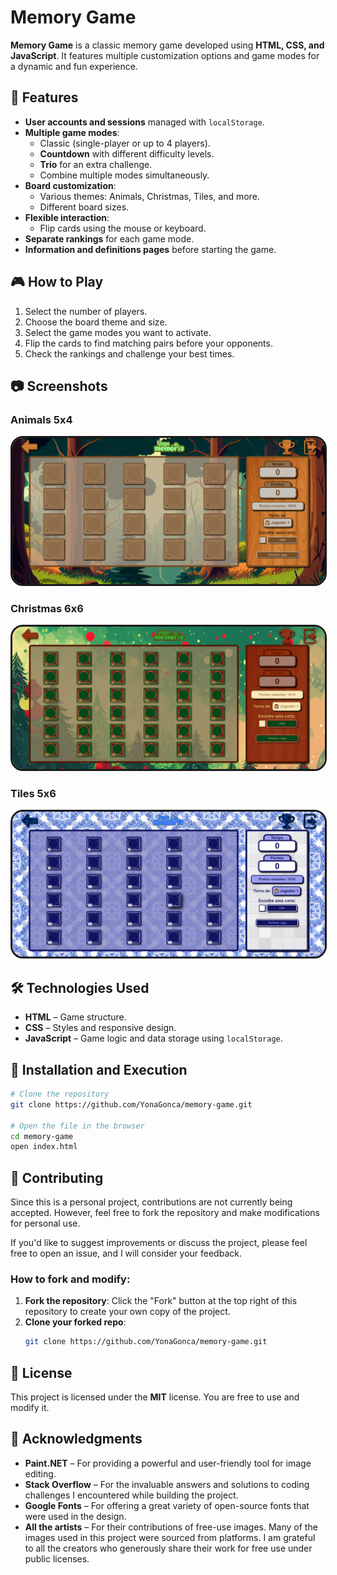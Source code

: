 # Memory Game

**Memory Game** is a classic memory game developed using **HTML, CSS, and JavaScript**. It features multiple customization options and game modes for a dynamic and fun experience.

## 🚀 Features

- **User accounts and sessions** managed with `localStorage`.
- **Multiple game modes**:
  - Classic (single-player or up to 4 players).
  - **Countdown** with different difficulty levels.
  - **Trio** for an extra challenge.
  - Combine multiple modes simultaneously.
- **Board customization**:
  - Various themes: Animals, Christmas, Tiles, and more.
  - Different board sizes.
- **Flexible interaction**:
  - Flip cards using the mouse or keyboard.
- **Separate rankings** for each game mode.
- **Information and definitions pages** before starting the game.

## 🎮 How to Play

1. Select the number of players.
2. Choose the board theme and size.
3. Select the game modes you want to activate.
4. Flip the cards to find matching pairs before your opponents.
5. Check the rankings and challenge your best times.

## 📷 Screenshots

<p align="center">
  <h3>Animals 5x4</h3>
  <img src="media/previa5x4animais.png" alt="Descripción de la imagen" style="width: 500px; border-radius: 20px; border: 3px solid"/>
</p>

<p align="center">
  <h3>Christmas 6x6</h3>
  <img src="media/previa6x6natal.png" alt="Descripción de la imagen" style="width: 500px; border-radius: 20px; border: 3px solid"/>
</p>

<p align="center">
  <h3>Tiles 5x6</h3>
  <img src="media/previa5x6azulejos.png" alt="Descripción de la imagen" style="width: 500px; border-radius: 20px; border: 3px solid"/>
</p>


## 🛠️ Technologies Used

- **HTML** – Game structure.
- **CSS** – Styles and responsive design.
- **JavaScript** – Game logic and data storage using `localStorage`.

## 📌 Installation and Execution

```bash
# Clone the repository
git clone https://github.com/YonaGonca/memory-game.git

# Open the file in the browser
cd memory-game
open index.html
```

## 🤝 Contributing

Since this is a personal project, contributions are not currently being accepted. However, feel free to fork the repository and make modifications for personal use.

If you'd like to suggest improvements or discuss the project, please feel free to open an issue, and I will consider your feedback.

### How to fork and modify:
1. **Fork the repository**: Click the "Fork" button at the top right of this repository to create your own copy of the project.
2. **Clone your forked repo**: 
   ```bash
   git clone https://github.com/YonaGonca/memory-game.git
    ```

## 📜 License

This project is licensed under the **MIT** license. You are free to use and modify it.

## 🙏 Acknowledgments

- **Paint.NET** – For providing a powerful and user-friendly tool for image editing.
- **Stack Overflow** – For the invaluable answers and solutions to coding challenges I encountered while building the project.
- **Google Fonts** – For offering a great variety of open-source fonts that were used in the design.
- **All the artists** – For their contributions of free-use images. Many of the images used in this project were sourced from platforms. I am grateful to all the creators who generously share their work for free use under public licenses.



